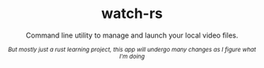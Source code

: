 <div align="center">

# watch-rs

Command line utility to manage and launch your local video files. 

<sub>*But mostly just a rust learning project, this app will undergo many changes as I figure what I'm doing*</sub>

</div>